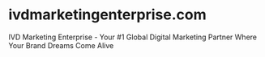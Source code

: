 # ivdmarketingenterprise.com
IVD Marketing Enterprise - Your #1 Global Digital Marketing Partner  Where Your Brand Dreams Come Alive
